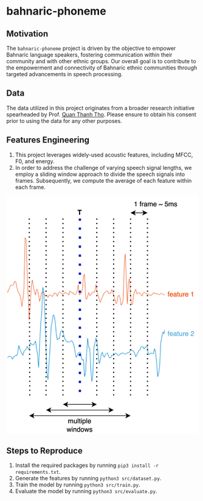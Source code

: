# bahnaric-phoneme

## Motivation
The `bahnaric-phoneme` project is driven by the objective to empower Bahnaric language speakers, fostering communication within their community and with other ethnic groups. Our overall goal is to contribute to the empowerment and connectivity of Bahnaric ethnic communities through targeted advancements in speech processing.

## Data
The data utilized in this project originates from a broader research initiative spearheaded by Prof. [Quan Thanh Tho](qttho@hcmut.edu.vn). Please ensure to obtain his consent prior to using the data for any other purposes.

## Features Engineering
1. This project leverages widely-used acoustic features, including MFCC, F0, and energy.
2. In order to address the challenge of varying speech signal lengths, we employ a sliding window approach to divide the speech signals into frames. Subsequently, we compute the average of each feature within each frame.

![Features](img/features.png)

## Steps to Reproduce
1. Install the required packages by running `pip3 install -r requirements.txt`.
2. Generate the features by running `python3 src/dataset.py`.
3. Train the model by running `python3 src/train.py`.
4. Evaluate the model by running `python3 src/evaluate.py`.
